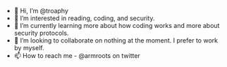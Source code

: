 - 👋 Hi, I’m @troaphy
- 👀 I’m interested in reading, coding, and security.
- 🌱 I’m currently learning more about how coding works and more about security protocols.
- 💞️ I’m looking to collaborate on nothing at the moment. I prefer to work by myself.
- 📫 How to reach me - @armroots on twitter

<!---
troaphy/troaphy is a ✨ special ✨ repository because its `README.md` (this file) appears on your GitHub profile.
You can click the Preview link to take a look at your changes.
--->
